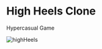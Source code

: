 # High Heels Clone
 Hypercasual Game


![highHeels](https://user-images.githubusercontent.com/23062170/107772763-b9ad8c00-6d4d-11eb-8420-aaa2ff8e90e5.png)
